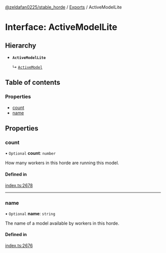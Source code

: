 [@zeldafan0225/stable_horde](../README.md) / [Exports](../modules.md) / ActiveModelLite

# Interface: ActiveModelLite

## Hierarchy

- **`ActiveModelLite`**

  ↳ [`ActiveModel`](ActiveModel.md)

## Table of contents

### Properties

- [count](ActiveModelLite.md#count)
- [name](ActiveModelLite.md#name)

## Properties

### count

• `Optional` **count**: `number`

How many workers in this horde are running this model.

#### Defined in

[index.ts:2678](https://github.com/ZeldaFan0225/stable_horde/blob/ca96654/index.ts#L2678)

___

### name

• `Optional` **name**: `string`

The name of a model available by workers in this horde.

#### Defined in

[index.ts:2676](https://github.com/ZeldaFan0225/stable_horde/blob/ca96654/index.ts#L2676)
